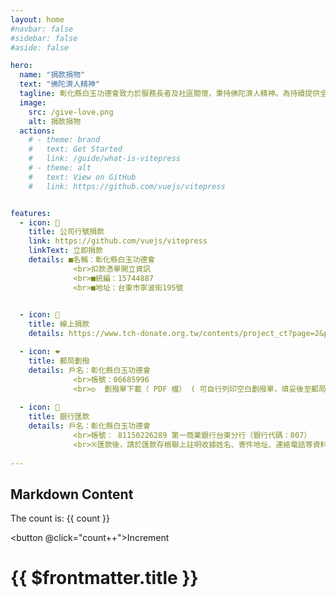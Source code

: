 ```yaml
---
layout: home
#navbar: false
#sidebar: false
#aside: false

hero:
  name: "捐款捐物"
  text: "佛陀濟人精神"
  tagline: 彰化縣白玉功德會致力於服務長者及社區關懷，秉持佛陀濟人精神。為持續提供全方位照護，歡迎捐款捐物，共同關愛長者，實現在地安養的目標。
  image:
    src: /give-love.png
    alt: 捐款捐物
  actions:
    # - theme: brand
    #   text: Get Started
    #   link: /guide/what-is-vitepress
    # - theme: alt
    #   text: View on GitHub
    #   link: https://github.com/vuejs/vitepress


features:
  - icon: 💙
    title: 公司行號捐款
    link: https://github.com/vuejs/vitepress
    linkText: 立即捐款
    details: ■名稱：彰化縣白玉功德會
              <br>扣款憑單開立資訊
              <br>■統編：15744887
              <br>■地址：台東市寧波街195號
      

  - icon: 💜
    title: 線上捐款
    details: https://www.tch-donate.org.tw/contents/project_ct?page=2&p_id=2

  - icon: ❤️
    title: 郵局劃撥
    details: 戶名：彰化縣白玉功德會
              <br>帳號：06685996
              <br>◎  劃撥單下載（ PDF 檔） ( 可自行列印空白劃撥單，填妥後至郵局臨櫃繳款。)
            
  - icon: 💚
    title: 銀行匯款
    details: 戶名：彰化縣白玉功德會
              <br>帳號： 81150226289 第一商業銀行台東分行（銀行代碼：007）
              <br>※匯款後，請於匯款存根聯上註明收據姓名、寄件地址、連絡電話等資料或來電（089）310000告知，謝謝。
  
---
```

<script setup>
import { ref } from 'vue'
const count = ref(0)
</script>

## Markdown Content

The count is: {{ count }}

<button @click="count++">Increment</button>


# {{ $frontmatter.title }}